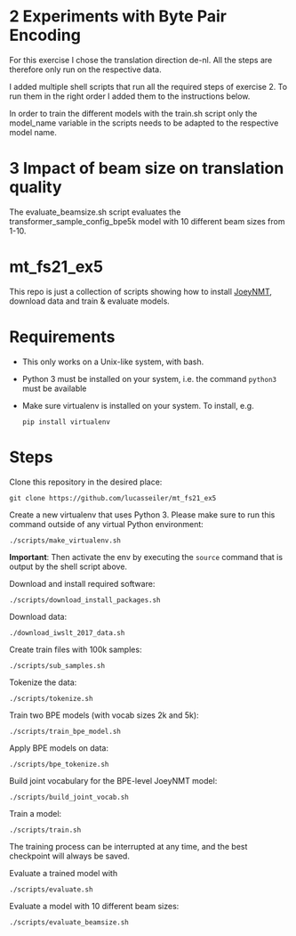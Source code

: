 # 2 Experiments with Byte Pair Encoding

For this exercise I chose the translation direction de-nl. All the steps are therefore only run on the respective data.

I added multiple shell scripts that run all the required steps of exercise 2. To run them in the right order I added them to the instructions below.

In order to train the different models with the train.sh script only the model_name variable in the scripts needs to be adapted to the respective model name.

# 3 Impact of beam size on translation quality

The evaluate_beamsize.sh script evaluates the transformer_sample_config_bpe5k model with 10 different beam sizes from 1-10.

# mt_fs21_ex5

This repo is just a collection of scripts showing how to install [JoeyNMT](https://github.com/joeynmt/joeynmt), download
data and train & evaluate models.

# Requirements

- This only works on a Unix-like system, with bash.
- Python 3 must be installed on your system, i.e. the command `python3` must be available
- Make sure virtualenv is installed on your system. To install, e.g.

    `pip install virtualenv`

# Steps

Clone this repository in the desired place:

    git clone https://github.com/lucasseiler/mt_fs21_ex5

Create a new virtualenv that uses Python 3. Please make sure to run this command outside of any virtual Python environment:

    ./scripts/make_virtualenv.sh

**Important**: Then activate the env by executing the `source` command that is output by the shell script above.

Download and install required software:

    ./scripts/download_install_packages.sh

Download data:

    ./download_iwslt_2017_data.sh

Create train files with 100k samples:
	
	./scripts/sub_samples.sh

Tokenize the data:

	./scripts/tokenize.sh

Train two BPE models (with vocab sizes 2k and 5k):

	./scripts/train_bpe_model.sh

Apply BPE models on data:

	./scripts/bpe_tokenize.sh

Build joint vocabulary for the BPE-level JoeyNMT model:

	./scripts/build_joint_vocab.sh

Train a model:

    ./scripts/train.sh

The training process can be interrupted at any time, and the best checkpoint will always be saved.

Evaluate a trained model with

    ./scripts/evaluate.sh

Evaluate a model with 10 different beam sizes:

	./scripts/evaluate_beamsize.sh
